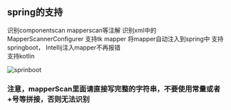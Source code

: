 ## spring的支持
识别componentscan mapperscan等注解 识别xml中的MapperScannerConfigurer 支持tk mapper
将mapper自动注入到spring中 支持springboot， Intellij注入mapper不再报错    
支持kotlin

![sprinboot](https://myimages.brucege.com/springSupportNew.gif)

### 注意，mapperScan里面请直接写完整的字符串，不要使用常量或者+号等拼接，否则无法识别




